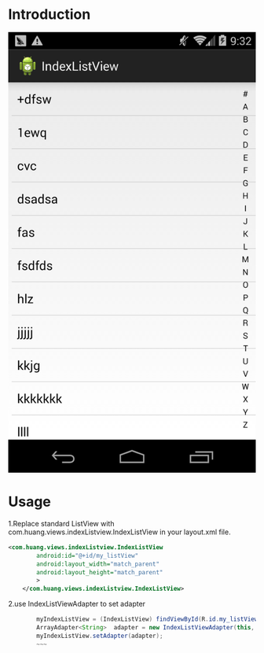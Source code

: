 # Introduction
![](https://github.com/tangculijier/IndexListView/raw/master/libs/example.png)
# Usage
1.Replace standard ListView with com.huang.views.indexListview.IndexListView in your layout.xml file.
~~~xml
<com.huang.views.indexListview.IndexListView
        android:id="@+id/my_listView"
        android:layout_width="match_parent"
        android:layout_height="match_parent"
        >
    </com.huang.views.indexListview.IndexListView>
~~~

2.use IndexListViewAdapter to set adapter 
~~~java
		myIndexListView = (IndexListView) findViewById(R.id.my_listView);
		ArrayAdapter<String>  adapter = new IndexListViewAdapter(this, android.R.layout.simple_list_item_1, yourList);
		myIndexListView.setAdapter(adapter);
		~~~
